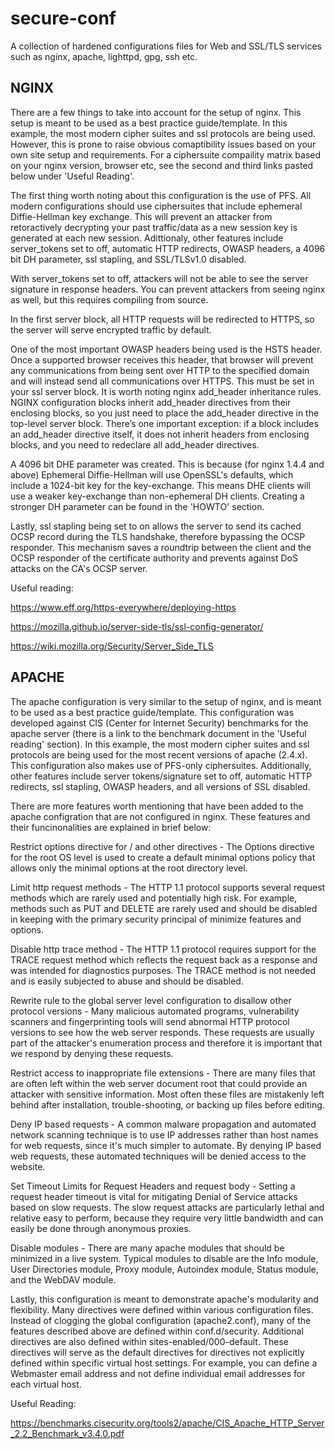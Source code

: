 # secure-conf
A collection of hardened configurations files for Web and SSL/TLS services such as nginx, apache, lighttpd, gpg, ssh etc.

## NGINX

There are a few things to take into account for the setup of nginx. This setup is meant to be used as a best practice guide/template. In this example, the most modern cipher suites and ssl protocols are being used. However, this is prone to raise obvious comaptibility issues based on your own site setup and requirements. For a ciphersuite compaility matrix based on your nginx version, browser etc, see the second and third links pasted below under 'Useful Reading'. 

The first thing worth noting about this configuration is the use of PFS. All modern configurations should use ciphersuites that include ephemeral Diffie-Hellman key exchange. This will prevent an attacker from retoractively decrypting your past traffic/data as a new session key is generated at each new session. Adittionaly, other features include server_tokens set to off, automatic HTTP redirects, OWASP headers, a 4096 bit DH parameter, ssl stapling, and SSL/TLSv1.0 disabled. 

With server_tokens set to off, attackers will not be able to see the server signature in response headers. You can prevent attackers from seeing nginx as well, but this requires compiling from source. 

In the first server block, all HTTP requests will be redirected to HTTPS, so the server will serve encrypted traffic by default. 

One of the most important OWASP headers being used is the HSTS header. Once a supported browser receives this header, that browser will prevent any communications from being sent over HTTP to the specified domain and will instead send all communications over HTTPS. This must be set in your ssl server block. It is worth noting nginx add_header inheritance rules. NGINX configuration blocks inherit add_header directives from their enclosing blocks, so you just need to place the add_header directive in the top-level server block. There’s one important exception: if a block includes an add_header directive itself, it does not inherit headers from enclosing blocks, and you need to redeclare all add_header directives. 

A 4096 bit DHE parameter was created. This is because (for nginx 1.4.4 and above) Ephemeral Diffie-Hellman will use OpenSSL's defaults, which include a 1024-bit key for the key-exchange. This means DHE clients will use a weaker key-exchange than non-ephemeral DH clients. Creating a stronger DH parameter can be found in the 'HOWTO' section. 

Lastly, ssl stapling being set to on allows the server to send its cached OCSP record during the TLS handshake, therefore bypassing the OCSP responder. This mechanism saves a roundtrip between the client and the OCSP responder of the certificate authority and prevents against DoS attacks on the CA's OCSP server. 

Useful reading:

https://www.eff.org/https-everywhere/deploying-https

https://mozilla.github.io/server-side-tls/ssl-config-generator/

https://wiki.mozilla.org/Security/Server_Side_TLS

## APACHE

The apache configuration is very similar to the setup of nginx, and is meant to be used as a best practice guide/template. This configuration was developed against CIS (Center for Internet Security) benchmarks for the apache server (there is a link to the benchmark document in the 'Useful reading' section). In this example, the most modern cipher suites and ssl protocols are being used for the most recent versions of apache (2.4.x). This configuration also makes use of PFS-only ciphersuites. Additionally, other features include server tokens/signature set to off, automatic HTTP redirects, ssl stapling, OWASP headers, and all versions of SSL disabled.

There are more features worth mentioning that have been added to the apache configration that are not configured in nginx. These features and their funcinonalities are explained in brief below:

Restrict options directive for / and other directives - The	Options directive	for	the	root	OS	level	is	used	to	create	a default	minimal	options	policy	that	allows	only	the	minimal	options	at	the	root	directory	level.	

Limit http request methods - The HTTP	1.1	protocol supports	several	request	methods	which are	rarely used	and	potentially	high risk.	For	example, methods such as PUT and DELETE are rarely used and	should be disabled in keeping	with the	primary	security principal of minimize features and options.	

Disable http trace method - The HTTP 1.1 protocol requires support for the TRACE request method which reflects the request back as a response and was intended for diagnostics purposes. The TRACE method is not needed and is easily subjected to abuse and should be disabled.

Rewrite	rule	to	the	global	server	level	configuration	to	disallow	other	protocol	versions - Many malicious automated programs, vulnerability scanners and fingerprinting tools will send abnormal HTTP protocol versions to see how the web server responds. These requests are usually part of the attacker's enumeration process and therefore it is important that we respond by denying these requests.

Restrict	access	to	inappropriate	file	extensions - There are many files that are often left within the web server document root that could provide an attacker with sensitive information. Most often these files are mistakenly left behind after installation, trouble-shooting, or backing up files before editing.

Deny IP based requests - A common malware propagation and automated network scanning technique is to use IP addresses rather than host names for web requests, since it's much simpler to automate. By denying IP based web requests, these automated techniques will be denied access to the website. 

Set	Timeout	Limits for	Request	Headers and request body - Setting a request header timeout is vital for mitigating Denial of Service attacks based on slow requests. The slow request attacks are particularly lethal and relative easy to perform, because they require very little bandwidth and can easily be done through anonymous proxies. 

Disable modules - There are many apache modules that should be minimized in a live system. Typical modules to disable are the Info module, User Directories module, Proxy module, Autoindex module, Status module, and the WebDAV module. 

Lastly, this configuration is meant to demonstrate apache's modularity and flexibility. Many directives were defined within various configuration files. Instead of clogging the global configuration (apache2.conf), many of the features described above are defined within conf.d/security. Additional directives are also defined within sites-enabled/000-default. These directives will serve as the default directives for directives not explicitly defined within specific virtual host settings. For example, you can define a Webmaster email address and not define individual email addresses for each virtual host. 

Useful Reading:

https://benchmarks.cisecurity.org/tools2/apache/CIS_Apache_HTTP_Server_2.2_Benchmark_v3.4.0.pdf
